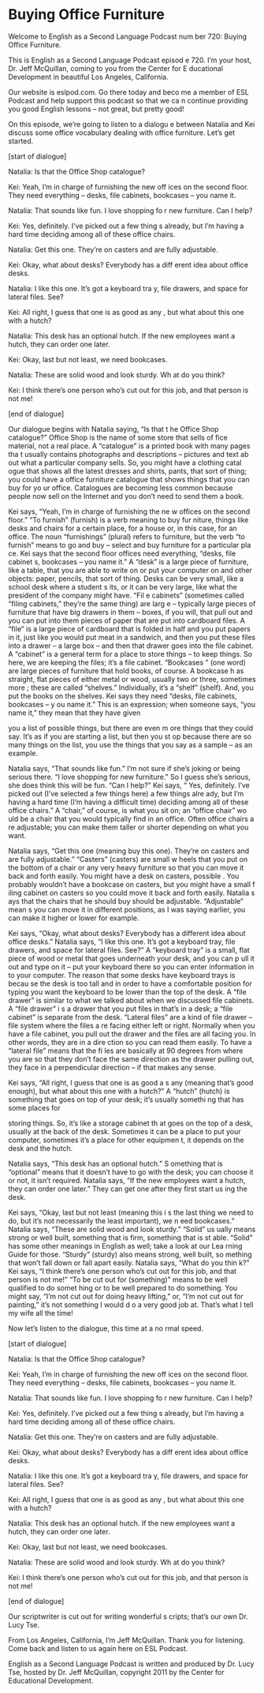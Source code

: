 # Buying Office Furniture

Welcome to English as a Second Language Podcast num ber 720: Buying Office Furniture. 

This is English as a Second Language Podcast episod e 720.  I’m your host, Dr. Jeff McQuillan, coming to you from the Center for E ducational Development in beautiful Los Angeles, California. 

Our website is eslpod.com.  Go there today and beco me a member of ESL Podcast and help support this podcast so that we ca n continue providing you good English lessons – not great, but pretty good! 

On this episode, we’re going to listen to a dialogu e between Natalia and Kei discuss some office vocabulary dealing with office furniture.  Let’s get started. 

[start of dialogue] 

Natalia:  Is that the Office Shop catalogue?   

Kei:  Yeah, I’m in charge of furnishing the new off ices on the second floor.  They need everything – desks, file cabinets, bookcases –  you name it. 

Natalia:  That sounds like fun.  I love shopping fo r new furniture.  Can I help? 

Kei:  Yes, definitely.  I’ve picked out a few thing s already, but I’m having a hard time deciding among all of these office chairs. 

Natalia:  Get this one.  They’re on casters and are  fully adjustable. 

Kei:  Okay, what about desks?  Everybody has a diff erent idea about office desks.   

Natalia:  I like this one.  It’s got a keyboard tra y, file drawers, and space for lateral files.  See? 

Kei:  All right, I guess that one is as good as any , but what about this one with a hutch?   

Natalia:  This desk has an optional hutch.  If the new employees want a hutch, they can order one later.   

Kei:  Okay, last but not least, we need bookcases.   

Natalia:  These are solid wood and look sturdy.  Wh at do you think? 

Kei:  I think there’s one person who’s cut out for this job, and that person is not me! 

[end of dialogue] 

Our dialogue begins with Natalia saying, “Is that t he Office Shop catalogue?” Office Shop is the name of some store that sells of fice material, not a real place. A “catalogue” is a printed book with many pages tha t usually contains photographs and descriptions – pictures and text ab out what a particular company sells.  So, you might have a clothing catal ogue that shows all the latest dresses and shirts, pants, that sort of thing; you could have a office furniture catalogue that shows things that you can buy for yo ur office.  Catalogues are becoming less common because people now sell on the  Internet and you don’t need to send them a book. 

Kei says, “Yeah, I’m in charge of furnishing the ne w offices on the second floor.” “To furnish” (furnish) is a verb meaning to buy fur niture, things like desks and chairs for a certain place, for a house or, in this  case, for an office.  The noun “furnishings” (plural) refers to furniture, but the  verb “to furnish” means to go and buy – select and buy furniture for a particular pla ce.  Kei says that the second floor offices need everything, “desks, file cabinet s, bookcases – you name it.”  A “desk” is a large piece of furniture, like a table,  that you are able to write on or put your computer on and other objects: paper, pencils,  that sort of thing.  Desks can be very small, like a school desk where a student s its, or it can be very large, like what the president of the company might have.  “Fil e cabinets” (sometimes called “filing cabinets,” they’re the same thing) are larg e – typically large pieces of furniture that have big drawers in them – boxes, if  you will, that pull out and you can put into them pieces of paper that are put into  cardboard files.  A “file” is a large piece of cardboard that is folded in half and  you put papers in it, just like you would put meat in a sandwich, and then you put these files into a drawer – a large box – and then that drawer goes into the file  cabinet.  A “cabinet” is a general term for a place to store things – to keep things.  So here, we are keeping the files; it’s a file cabinet.  “Bookcases ” (one word) are large pieces of furniture that hold books, of course.  A bookcase h as straight, flat pieces of either metal or wood, usually two or three, sometimes more ; these are called “shelves.” Individually, it’s a “shelf” (shelf).  And, you put  the books on the shelves.  Kei says they need “desks, file cabinets, bookcases – y ou name it.”  This is an expression; when someone says, “you name it,” they mean that they have given  

you a list of possible things, but there are even m ore things that they could say. It’s as if you are starting a list, but then you st op because there are so many things on the list, you use the things that you say  as a sample – as an example.   

Natalia says, “That sounds like fun.”  I’m not sure  if she’s joking or being serious there.  “I love shopping for new furniture.”  So I guess she’s serious, she does think this will be fun.  “Can I help?”  Kei says, “ Yes, definitely.  I’ve picked out (I’ve selected a few things here) a few things alre ady, but I’m having a hard time (I’m having a difficult time) deciding among all of  these office chairs.”  A “chair,” of course, is what you sit on; an “office chair” wo uld be a chair that you would typically find in an office.  Often office chairs a re adjustable; you can make them taller or shorter depending on what you want. 

Natalia says, “Get this one (meaning buy this one).   They’re on casters and are fully adjustable.”  “Casters” (casters) are small w heels that you put on the bottom of a chair or any very heavy furniture so that you can move it back and forth easily.  You might have a desk on casters, possible .  You probably wouldn’t have a bookcase on casters, but you might have a small f iling cabinet on casters so you could move it back and forth easily.  Natalia s ays that the chairs that he should buy should be adjustable.  “Adjustable” mean s you can move it in different positions, as I was saying earlier, you can make it  higher or lower for example. 

Kei says, “Okay, what about desks?  Everybody has a  different idea about office desks.”  Natalia says, “I like this one.  It’s got a keyboard tray, file drawers, and space for lateral files.  See?”  A “keyboard tray” is a small, flat piece of wood or metal that goes underneath your desk, and you can p ull it out and type on it – put your keyboard there so you can enter information in to your computer.  The reason that some desks have keyboard trays is becau se the desk is too tall and in order to have a comfortable position for typing you want the keyboard to be lower than the top of the desk.  A “file drawer” is  similar to what we talked about when we discussed file cabinets.  A “file drawer” i s a drawer that you put files in that’s in a desk; a “file cabinet” is separate from  the desk.  “Lateral files” are a kind of file drawer – file system where the files a re facing either left or right. Normally when you have a file cabinet, you pull out  the drawer and the files are all facing you.  In other words, they are in a dire ction so you can read them easily.  To have a “lateral file” means that the fi les are basically at 90 degrees from where you are so that they don’t face the same  direction as the drawer pulling out, they face in a perpendicular direction  – if that makes any sense. 

Kei says, “All right, I guess that one is as good a s any (meaning that’s good enough), but what about this one with a hutch?”  A “hutch” (hutch) is something that goes on top of your desk; it’s usually somethi ng that has some places for  

storing things.  So, it’s like a storage cabinet th at goes on the top of a desk, usually at the back of the desk.  Sometimes it can be a place to put your computer, sometimes it’s a place for other equipmen t, it depends on the desk and the hutch.   

Natalia says, “This desk has an optional hutch.”  S omething that is “optional” means that it doesn’t have to go with the desk; you  can choose it or not, it isn’t required.  Natalia says, “If the new employees want  a hutch, they can order one later.”  They can get one after they first start us ing the desk.   

Kei says, “Okay, last but not least (meaning this i s the last thing we need to do, but it’s not necessarily the least important), we n eed bookcases.”  Natalia says, “These are solid wood and look sturdy.”  “Solid” us ually means strong or well built, something that is firm, something that is st able.  “Solid” has some other meanings in English as well; take a look at our Lea rning Guide for those. “Sturdy” (sturdy) also means strong, well built, so mething that won’t fall down or fall apart easily.  Natalia says, “What do you thin k?”  Kei says, “I think there’s one person who’s cut out for this job, and that person is not me!”  “To be cut out for (something)” means to be well qualified to do somet hing or to be well prepared to do something.  You might say, “I’m not cut out for doing heavy lifting,” or, “I’m not cut out for painting,” it’s not something I would d o a very good job at.  That’s what I tell my wife all the time! 

Now let’s listen to the dialogue, this time at a no rmal speed. 

[start of dialogue] 

Natalia:  Is that the Office Shop catalogue?   

Kei:  Yeah, I’m in charge of furnishing the new off ices on the second floor.  They need everything – desks, file cabinets, bookcases –  you name it. 

Natalia:  That sounds like fun.  I love shopping fo r new furniture.  Can I help? 

Kei:  Yes, definitely.  I’ve picked out a few thing s already, but I’m having a hard time deciding among all of these office chairs. 

Natalia:  Get this one.  They’re on casters and are  fully adjustable. 

Kei:  Okay, what about desks?  Everybody has a diff erent idea about office desks.   

Natalia:  I like this one.  It’s got a keyboard tra y, file drawers, and space for lateral files.  See? 

Kei:  All right, I guess that one is as good as any , but what about this one with a hutch?   

Natalia:  This desk has an optional hutch.  If the new employees want a hutch, they can order one later.   

Kei:  Okay, last but not least, we need bookcases.   

Natalia:  These are solid wood and look sturdy.  Wh at do you think? 

Kei:  I think there’s one person who’s cut out for this job, and that person is not me! 

[end of dialogue] 

Our scriptwriter is cut out for writing wonderful s cripts; that’s our own Dr. Lucy Tse.   

From Los Angeles, California, I’m Jeff McQuillan.  Thank you for listening.  Come back and listen to us again here on ESL Podcast. 

English as a Second Language Podcast is written and  produced by Dr. Lucy Tse, hosted by Dr. Jeff McQuillan, copyright 2011 by the  Center for Educational Development.

